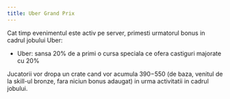 ```yaml
---
title: Uber Grand Prix
---
```


Cat timp evenimentul este activ pe server, primesti urmatorul bonus in cadrul jobului Uber:

- Uber: sansa 20% de a primi o cursa speciala ce ofera castiguri majorate cu 20%

Jucatorii vor dropa un crate cand vor acumula $390-$550 (de baza, venitul de la skill-ul bronze, fara niciun bonus adaugat) in urma activitatii in cadrul jobului.
